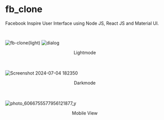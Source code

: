 # fb_clone

<p>
Facebook Inspire User Interface using Node JS, React JS and Material UI. </br>
</p>
<br>

![fb-clone(light)](https://github.com/vid-db/fb_clone/assets/153529283/fc0e63ee-a396-4515-a019-5a2c43f92430)
![dialog](https://github.com/vid-db/vid-db/assets/153529283/514361f1-4263-4b53-a45a-c69d6d3f5587)
<div align="center"> Lightmode </div>
<br>
<br>

![Screenshot 2024-07-04 182350](https://github.com/vid-db/fb_clone/assets/153529283/cbe8d3bf-a8d4-453e-8487-2498afe2b6b3)
<div align="center"> Darkmode </div>
<br>
<br>
<div>
  
![photo_6066755577956121877_y](https://github.com/vid-db/vid-db/assets/153529283/57386899-334f-477c-a93e-009c2d0a1126)
<div align="center"> Mobile View </div>
</div>

